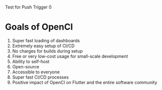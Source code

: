 Test for Push Trigger 0

# Goals of OpenCI

1. Super fast loading of dashboards
2. Extremely easy setup of CI/CD
3. No charges for builds during setup
4. Free or very low-cost usage for small-scale development
5. Ability to self-host
6. Open-source
7. Accessible to everyone
8. Super fast CI/CD processes
9. Positive impact of OpenCI on Flutter and the entire software community
